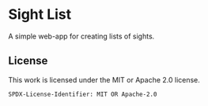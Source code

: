 # Sight List

A simple web-app for creating lists of sights.

## License

This work is licensed under the MIT or Apache 2.0 license.

`SPDX-License-Identifier: MIT OR Apache-2.0`